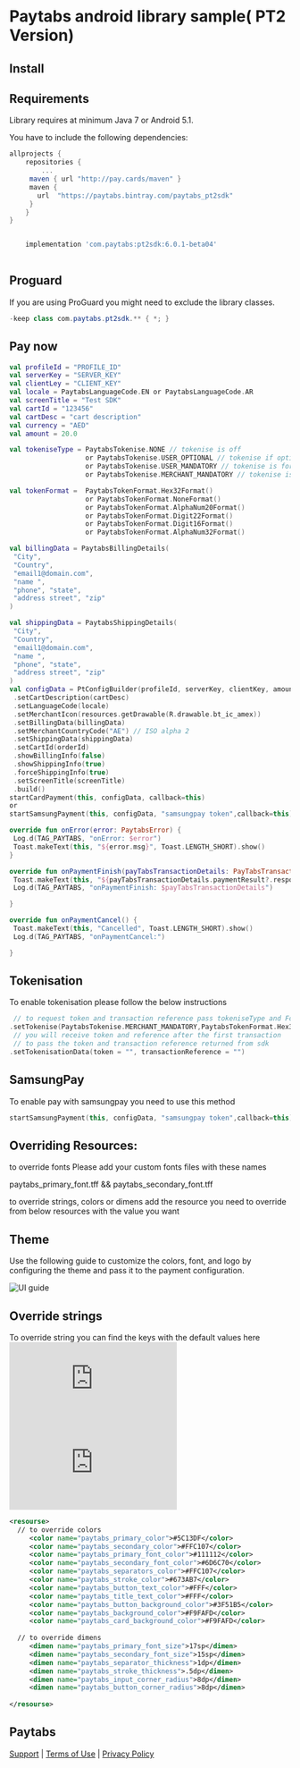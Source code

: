 Paytabs android library sample( PT2 Version)
========

Install
--------
## Requirements

Library requires at minimum Java 7 or Android 5.1.

You have to include the following dependencies:
```groovy
allprojects {
	repositories {
	    ...
     maven { url "http://pay.cards/maven" }
     maven {
       url  "https://paytabs.bintray.com/paytabs_pt2sdk"
     }
	}
}


```
```groovy

    implementation 'com.paytabs:pt2sdk:6.0.1-beta04'
   

```
Proguard
--------
If you are using ProGuard you might need to exclude the library classes.
```java
-keep class com.paytabs.pt2sdk.** { *; }
```

Pay now
--------
```kotlin
val profileId = "PROFILE_ID"
val serverKey = "SERVER_KEY"
val clientLey = "CLIENT_KEY"
val locale = PaytabsLanguageCode.EN or PaytabsLanguageCode.AR
val screenTitle = "Test SDK"
val cartId = "123456"
val cartDesc = "cart description"
val currency = "AED"
val amount = 20.0

val tokeniseType = PaytabsTokenise.NONE // tokenise is off
                   or PaytabsTokenise.USER_OPTIONAL // tokenise if optional as per user approval
                   or PaytabsTokenise.USER_MANDATORY // tokenise is forced as per user approval
                   or PaytabsTokenise.MERCHANT_MANDATORY // tokenise is forced without user approval

val tokenFormat =  PaytabsTokenFormat.Hex32Format() 
                   or PaytabsTokenFormat.NoneFormat() 
                   or PaytabsTokenFormat.AlphaNum20Format() 
                   or PaytabsTokenFormat.Digit22Format()
                   or PaytabsTokenFormat.Digit16Format()
                   or PaytabsTokenFormat.AlphaNum32Format()

val billingData = PaytabsBillingDetails(
 "City",
 "Country",
 "email1@domain.com",
 "name ",
 "phone", "state",
 "address street", "zip"
)

val shippingData = PaytabsShippingDetails(
 "City",
 "Country",
 "email1@domain.com",
 "name ",
 "phone", "state",
 "address street", "zip"
)
val configData = PtConfigBuilder(profileId, serverKey, clientKey, amount ?: 0.0, currency)
 .setCartDescription(cartDesc)
 .setLanguageCode(locale)
 .setMerchantIcon(resources.getDrawable(R.drawable.bt_ic_amex))
 .setBillingData(billingData)
 .setMerchantCountryCode("AE") // ISO alpha 2
 .setShippingData(shippingData)
 .setCartId(orderId)
 .showBillingInfo(false)
 .showShippingInfo(true)
 .forceShippingInfo(true)
 .setScreenTitle(screenTitle)
 .build()
startCardPayment(this, configData, callback=this)
or
startSamsungPayment(this, configData, "samsungpay token",callback=this)

override fun onError(error: PaytabsError) {
 Log.d(TAG_PAYTABS, "onError: $error")
 Toast.makeText(this, "${error.msg}", Toast.LENGTH_SHORT).show()
}

override fun onPaymentFinish(payTabsTransactionDetails: PayTabsTransactionDetails) {
 Toast.makeText(this, "${payTabsTransactionDetails.paymentResult?.responseMessage}", Toast.LENGTH_SHORT).show()
 Log.d(TAG_PAYTABS, "onPaymentFinish: $payTabsTransactionDetails")

}

override fun onPaymentCancel() {
 Toast.makeText(this, "Cancelled", Toast.LENGTH_SHORT).show()
 Log.d(TAG_PAYTABS, "onPaymentCancel:")

}

```
## Tokenisation
To enable tokenisation please follow the below instructions
```kotlin
 // to request token and transaction reference pass tokeniseType and Format
.setTokenise(PaytabsTokenise.MERCHANT_MANDATORY,PaytabsTokenFormat.Hex32Format()) 
 // you will receive token and reference after the first transaction       
 // to pass the token and transaction reference returned from sdk 
.setTokenisationData(token = "", transactionReference = "") 
```

## SamsungPay 
To enable pay with samsungpay you need to use this method
```kotlin
startSamsungPayment(this, configData, "samsungpay token",callback=this)
```
## Overriding Resources:
 
 to override fonts 
 Please add your custom fonts files with these names
 
 paytabs_primary_font.tff && paytabs_secondary_font.tff
 
 to override strings, colors or dimens 
 add the resource you need to override from below resources with the value you want

## Theme
Use the following guide to customize the colors, font, and logo by configuring the theme and pass it to the payment configuration.

![UI guide](https://github.com/paytabscom/paytabs-android-library-sample/tree/PT2/res/UIguide.jpg)

## Override strings
To override string you can find the keys with the default values here
![english]( https://github.com/paytabscom/paytabs-android-library-sample/blob/PT2/res/strings.xml)
![arabic](https://github.com/paytabscom/paytabs-android-library-sample/blob/PT2/res/strings-ar.xml)

````xml
<resourse>
  // to override colors
     <color name="paytabs_primary_color">#5C13DF</color>
     <color name="paytabs_secondary_color">#FFC107</color>
     <color name="paytabs_primary_font_color">#111112</color>
     <color name="paytabs_secondary_font_color">#6D6C70</color>
     <color name="paytabs_separators_color">#FFC107</color>
     <color name="paytabs_stroke_color">#673AB7</color>
     <color name="paytabs_button_text_color">#FFF</color>
     <color name="paytabs_title_text_color">#FFF</color>
     <color name="paytabs_button_background_color">#3F51B5</color>
     <color name="paytabs_background_color">#F9FAFD</color>
     <color name="paytabs_card_background_color">#F9FAFD</color> 
   
  // to override dimens
     <dimen name="paytabs_primary_font_size">17sp</dimen>
     <dimen name="paytabs_secondary_font_size">15sp</dimen>
     <dimen name="paytabs_separator_thickness">1dp</dimen>
     <dimen name="paytabs_stroke_thickness">.5dp</dimen>
     <dimen name="paytabs_input_corner_radius">8dp</dimen>
     <dimen name="paytabs_button_corner_radius">8dp</dimen>
     
</resourse>
````


Paytabs
--------
[Support][2] | [Terms of Use][3] | [Privacy Policy][4]




 [1]: https://dev.paytabs.com/docs/android/
 [2]: https://support.paytabs.com
 [3]: https://www.paytabs.com/en/terms-of-use/
 [4]: https://www.paytabs.com/en/privacy-policy/
